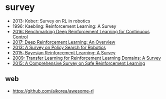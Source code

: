 # survey
* 2013: Kober: Survey on RL in robotics
* 1996: Kaebling: Reinforcement Learning: A Survey
* [2016: Benchmarking Deep Reinforcement Learning for Continuous Control](https://arxiv.org/abs/1604.06778)
* [2017: Deep Reinforcement Learning: An Overview](https://arxiv.org/abs/1701.07274)
* [2013: A Survey on Policy Search for Robotics](http://dx.doi.org/10.1561/2300000021)
* [2015: Bayesian Reinforcement Learning: A Survey](https://arxiv.org/abs/1609.04436)
* [2009: Transfer Learning for Reinforcement Learning Domains: A Survey](http://www.jmlr.org/papers/v10/taylor09a.html)
* [2015: A Comprehensive Survey on Safe Reinforcement Learning](http://jmlr.org/papers/v16/garcia15a.html)

## web
* https://github.com/aikorea/awesome-rl
